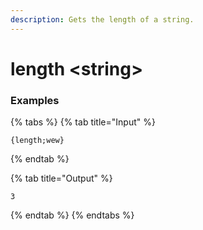 ```yaml
---
description: Gets the length of a string.
---
```


# length <string\>

### Examples

{% tabs %}
{% tab title="Input" %}

```text
{length;wew}
```

{% endtab %}

{% tab title="Output" %}

```text
3
```

{% endtab %}
{% endtabs %}
